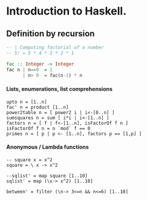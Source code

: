 # Introduction to Haskell.

##  Definition by recursion

```haskell 
-- | Computing factorial of a number
-- 5! = 5 * 4 * 3 * 2 * 1

fac :: Integer -> Integer
fac n | n==0  = 1
      | n> 0  = fac(n-1) * n
```

#### Lists, enumerations, list comprehensions
```
upto n = [1..n]
fac' n = product [1..n]
power2table n = [ power2 i | i<-[0..n] ]
sumsquares n = sum [ i*i | i<-[1..n] ]
factors n = [ f | f<-[1..n], isFactorOf f n ]
isFactorOf f n = n `mod` f == 0
primes n = [ p | p <- [1..n], factors p == [1,p] ]
```
#### Anonymous / Lambda functions
```
-- square x = x^2
square = \ x -> x^2

--sqlist' = map square [1..10]
sqlist' = map (\x-> x^2) [1..10]

between' = filter (\n-> 3<=n && n<=6) [1..10]
```

